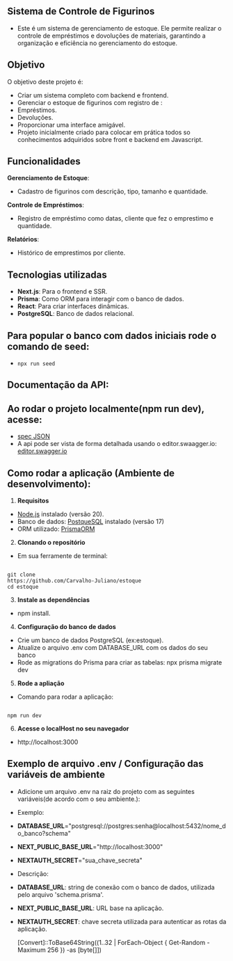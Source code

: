 ## Sistema de Controle de Figurinos

- Este é um sistema de gerenciamento de estoque. Ele permite realizar o controle de empréstimos e dovoluções de materiais, garantindo a organização e eficiência no gerenciamento do estoque.

## Objetivo

O objetivo deste projeto é:

- Criar um sistema completo com backend e frontend.
- Gerenciar o estoque de figurinos com registro de :
- Empréstimos.
- Devoluções.
- Proporcionar uma interface amigável.
- Projeto inicialmente criado para colocar em prática todos so conhecimentos adquiridos sobre front e backend em Javascript.

## Funcionalidades

**Gerenciamento de Estoque**:

- Cadastro de figurinos com descrição, tipo, tamanho e quantidade.

**Controle de Empréstimos**:

- Registro de empréstimo como datas, cliente que fez o emprestimo e quantidade.

**Relatórios**:

- Histórico de emprestimos por cliente.

## Tecnologias utilizadas

- **Next.js**: Para o frontend e SSR.
- **Prisma**: Como ORM para interagir com o banco de dados.
- **React**: Para criar interfaces dinâmicas.
- **PostgreSQL**: Banco de dados relacional.

## Para popular o banco com dados iniciais rode o comando de seed:

- ```terminal
  npx run seed
  ```

## Documentação da API:

## Ao rodar o projeto localmente(npm run dev), acesse:

- [spec JSON](http://localhost:3000/api/docs)
- A api pode ser vista de forma detalhada usando o editor.swaagger.io: [editor.swagger.io](https://editor.swagger.io/)

## Como rodar a aplicação (Ambiente de desenvolvimento):

1. **Requisitos**

- [Node.js](https://nodejs.org/pt) instalado (versão 20).
- Banco de dados: [PostqueSQL](https://www.postgresql.org/) instalado (versão 17)
- ORM utilizado: [PrismaORM](https://www.prisma.io/)

2. **Clonando o repositório**

- Em sua ferramente de terminal:

```

git clone
https://github.com/Carvalho-Juliano/estoque
cd estoque

```

3. **Instale as dependências**

- npm install.

4. **Configuração do banco de dados**

- Crie um banco de dados PostgreSQL (ex:estoque).
- Atualize o arquivo .env com DATABASE_URL com os dados do seu banco
- Rode as migrations do Prisma para criar as tabelas: npx prisma migrate dev

5. **Rode a apliação**

- Comando para rodar a aplicação:

```

npm run dev

```

6. **Acesse o localHost no seu navegador**

- http://localhost:3000

## Exemplo de arquivo .env / Configuração das variáveis de ambiente

- Adicione um arquivo .env na raiz do projeto com as seguintes variáveis(de acordo com o seu ambiente.):

- Exemplo:
- **DATABASE_URL**="postgresql://postgres:senha@localhost:5432/nome_do_banco?schema"
- **NEXT_PUBLIC_BASE_URL**="http://localhost:3000"
- **NEXTAUTH_SECRET**="sua_chave_secreta"

- Descrição:
- **DATABASE_URL**: string de conexão com o banco de dados, utilizada pelo arquivo 'schema.prisma'.
- **NEXT_PUBLIC_BASE_URL**: URL base na aplicação.
- **NEXTAUTH_SECRET**: chave secreta utilizada para autenticar as rotas da aplicação.

  [Convert]::ToBase64String((1..32 | ForEach-Object { Get-Random -Maximum 256 }) -as [byte[]])

```

```
